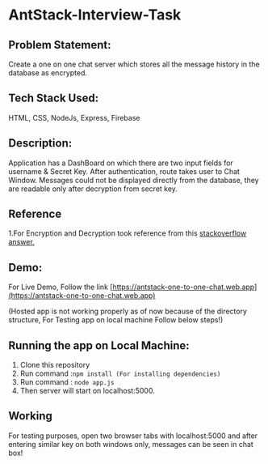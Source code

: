 <h1> AntStack-Interview-Task</h1>


## Problem Statement: 
Create a one on one chat server which stores all the message history in the database as encrypted.

## Tech Stack Used:
HTML, CSS, NodeJs, Express, Firebase

## Description:
Application has a DashBoard on which there are two input fields for username & Secret Key.
After authentication, route takes user to Chat Window.
Messages could not be displayed directly from the database, they are readable only after decryption from secret key.

## Reference 
1.For Encryption and Decryption took reference from this [stackoverflow answer.](https://stackoverflow.com/questions/18279141/javascript-string-encryption-and-decryption)

## Demo:
For Live Demo, Follow the link
[https://antstack-one-to-one-chat.web.app](https://antstack-one-to-one-chat.web.app)                          
<p>(Hosted app is not working properly as of now because of the directory structure, For Testing app on local machine Follow below steps!)</p>
 
## Running the app on Local Machine:
1. Clone this repository
2. Run command :```npm install (For installing dependencies)```
3. Run command : 
```node app.js```
4. Then server will start on localhost:5000.

## Working
For testing purposes, open two browser tabs with localhost:5000 and after entering similar key on both windows only, messages can be seen in chat box!
